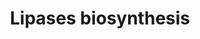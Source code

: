 ---
annotations:
- id: PW:0000354
  parent: classic metabolic pathway
  type: Pathway Ontology
  value: glycerophospholipid metabolic pathway
authors:
- J.Heckman
- MaintBot
- Egonw
- Ddigles
description: ''
last-edited: 2013-07-12
organisms:
- Saccharomyces cerevisiae
redirect_from:
- /index.php/Pathway:WP71
- /instance/WP71
- /instance/WP71_rr70049
revision: r70049
schema-jsonld:
- '@context': https://schema.org/
  '@id': https://wikipathways.github.io/pathways/WP71.html
  '@type': Dataset
  creator:
    '@type': Organization
    name: WikiPathways
  description: ''
  keywords:
  - ISC1
  - PLC1
  - SPO14
  - SPO22
  - choline
  - inositol 1,4,5-trisphosphate
  license: CC0
  name: Lipases biosynthesis
seo: CreativeWork
title: Lipases biosynthesis
wpid: WP71
---